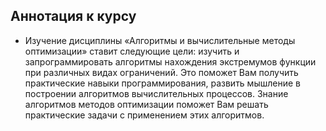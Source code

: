 ## Аннотация к курсу
- Изучение дисциплины «Алгоритмы и вычислительные методы оптимизации» ставит следующие цели: изучить и запрограммировать алгоритмы нахождения экстремумов функции при различных видах ограничений. Это поможет Вам получить практические навыки программирования, развить мышление в построении алгоритмов вычислительных процессов. Знание алгоритмов методов оптимизации поможет Вам решать практические задачи с применением этих алгоритмов.
